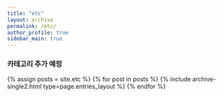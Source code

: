 ```yaml
---
title: "etc"
layout: archive
permalink: /etc/   
author_profile: true
sidebar_main: true
---
```


### 카테고리 추가 예정 ###

{% assign posts = site.etc %}
{% for post in posts %} {% include archive-single2.html type=page.entries_layout %} {% endfor %}

<!-- {% assign posts = site.categories.etc %} -->
<!-- {% for post in posts %} {% include archive-single2.html type=page.entries_layout %} {% endfor %} -->